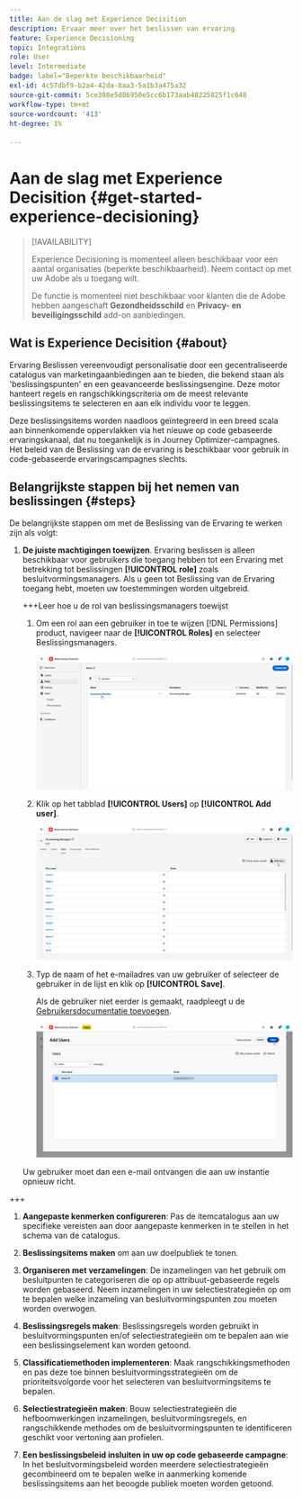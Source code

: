 ```yaml
---
title: Aan de slag met Experience Decisition
description: Ervaar meer over het beslissen van ervaring
feature: Experience Decisioning
topic: Integrations
role: User
level: Intermediate
badge: label="Beperkte beschikbaarheid"
exl-id: 4c57dbf9-b2a4-42da-8aa3-5a1b3a475a32
source-git-commit: 5ce388e5d86950e5cc6b173aab48225825f1c648
workflow-type: tm+mt
source-wordcount: '413'
ht-degree: 1%

---
```


# Aan de slag met Experience Decisition {#get-started-experience-decisioning}

>[!AVAILABILITY]
>
>Experience Decisioning is momenteel alleen beschikbaar voor een aantal organisaties (beperkte beschikbaarheid). Neem contact op met uw Adobe als u toegang wilt.
>
>De functie is momenteel niet beschikbaar voor klanten die de Adobe hebben aangeschaft **Gezondheidsschild** en **Privacy- en beveiligingsschild** add-on aanbiedingen.

## Wat is Experience Decisition {#about}

Ervaring Beslissen vereenvoudigt personalisatie door een gecentraliseerde catalogus van marketingaanbiedingen aan te bieden, die bekend staan als &#39;beslissingspunten&#39; en een geavanceerde beslissingsengine. Deze motor hanteert regels en rangschikkingscriteria om de meest relevante beslissingsitems te selecteren en aan elk individu voor te leggen.

Deze beslissingsitems worden naadloos geïntegreerd in een breed scala aan binnenkomende oppervlakken via het nieuwe op code gebaseerde ervaringskanaal, dat nu toegankelijk is in Journey Optimizer-campagnes. Het beleid van de Beslissing van de ervaring is beschikbaar voor gebruik in code-gebaseerde ervaringscampagnes slechts.

## Belangrijkste stappen bij het nemen van beslissingen {#steps}

De belangrijkste stappen om met de Beslissing van de Ervaring te werken zijn als volgt:

1. **De juiste machtigingen toewijzen**. Ervaring beslissen is alleen beschikbaar voor gebruikers die toegang hebben tot een Ervaring met betrekking tot beslissingen **[!UICONTROL role]** zoals besluitvormingsmanagers. Als u geen tot Beslissing van de Ervaring toegang hebt, moeten uw toestemmingen worden uitgebreid.

   +++Leer hoe u de rol van beslissingsmanagers toewijst

   1. Om een rol aan een gebruiker in toe te wijzen [!DNL Permissions] product, navigeer naar de **[!UICONTROL Roles]** en selecteer Beslissingsmanagers.

      ![](assets/decision_permission_1.png)

   1. Klik op het tabblad **[!UICONTROL Users]** op **[!UICONTROL Add user]**.

      ![](assets/decision_permission_2.png)

   1. Typ de naam of het e-mailadres van uw gebruiker of selecteer de gebruiker in de lijst en klik op **[!UICONTROL Save]**.

      Als de gebruiker niet eerder is gemaakt, raadpleegt u de [Gebruikersdocumentatie toevoegen](https://experienceleague.adobe.com/en/docs/experience-platform/access-control/ui/users).

      ![](assets/decision_permission_3.png)

   Uw gebruiker moet dan een e-mail ontvangen die aan uw instantie opnieuw richt.

+++

1. **Aangepaste kenmerken configureren**: Pas de itemcatalogus aan uw specifieke vereisten aan door aangepaste kenmerken in te stellen in het schema van de catalogus.

1. **Beslissingsitems maken** om aan uw doelpubliek te tonen.

1. **Organiseren met verzamelingen**: De inzamelingen van het gebruik om besluitpunten te categoriseren die op op attribuut-gebaseerde regels worden gebaseerd. Neem inzamelingen in uw selectiestrategieën op om te bepalen welke inzameling van besluitvormingspunten zou moeten worden overwogen.

1. **Beslissingsregels maken**: Beslissingsregels worden gebruikt in besluitvormingspunten en/of selectiestrategieën om te bepalen aan wie een beslissingselement kan worden getoond.

1. **Classificatiemethoden implementeren**: Maak rangschikkingsmethoden en pas deze toe binnen besluitvormingsstrategieën om de prioriteitsvolgorde voor het selecteren van besluitvormingsitems te bepalen.

1. **Selectiestrategieën maken**: Bouw selectiestrategieën die hefboomwerkingen inzamelingen, besluitvormingsregels, en rangschikkende methodes om de besluitvormingspunten te identificeren geschikt voor vertoning aan profielen.

1. **Een beslissingsbeleid insluiten in uw op code gebaseerde campagne**: In het besluitvormingsbeleid worden meerdere selectiestrategieën gecombineerd om te bepalen welke in aanmerking komende beslissingsitems aan het beoogde publiek moeten worden getoond.
